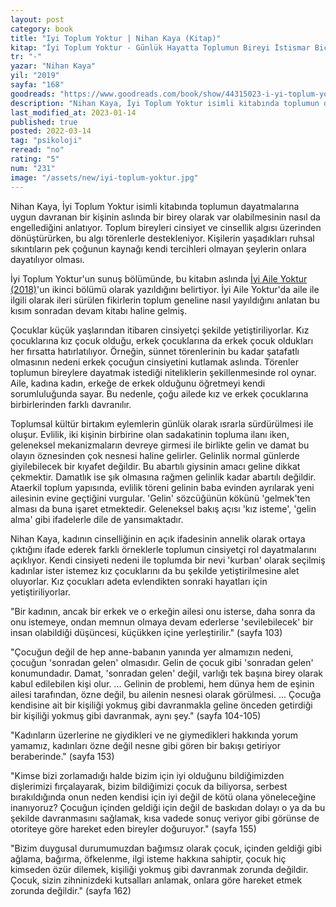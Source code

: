 ```yaml
---
layout: post
category: book
title: "Iyi Toplum Yoktur | Nihan Kaya (Kitap)"
kitap: "İyi Toplum Yoktur - Günlük Hayatta Toplumun Bireyi İstismar Biçimleri"
tr: "-"
yazar: "Nihan Kaya"
yil: "2019"
sayfa: "168"
goodreads: "https://www.goodreads.com/book/show/44315023-i-yi-toplum-yoktur"
description: "Nihan Kaya, İyi Toplum Yoktur isimli kitabında toplumun dayatmalarına uygun davranan bir kişinin aslında bir birey olarak var olabilmesinin nasıl da engellediğini anlatıyor."
last_modified_at: 2023-01-14
published: true
posted: 2022-03-14
tag: "psikoloji"
reread: "no"
rating: "5"
num: "231"
image: "/assets/new/iyi-toplum-yoktur.jpg"
---
```


Nihan Kaya, İyi Toplum Yoktur isimli kitabında toplumun dayatmalarına uygun davranan bir kişinin aslında bir birey olarak var olabilmesinin nasıl da engellediğini anlatıyor. Toplum bireyleri cinsiyet ve cinsellik algısı üzerinden dönüştürürken, bu algı törenlerle destekleniyor. Kişilerin yaşadıkları ruhsal sıkıntıların pek çoğunun kaynağı kendi tercihleri olmayan şeylerin onlara dayatılıyor olması.

İyi Toplum Yoktur'un sunuş bölümünde, bu kitabın aslında <span class="link1">[İyi Aile Yoktur (2018)](/iyi-aile-yoktur.html)</span>'un ikinci bölümü olarak yazıldığını belirtiyor. İyi Aile Yoktur'da aile ile ilgili olarak ileri sürülen fikirlerin toplum geneline nasıl yayıldığını anlatan bu kısım sonradan devam kitabı haline gelmiş.

Çocuklar küçük yaşlarından itibaren cinsiyetçi şekilde yetiştiriliyorlar. Kız çocuklarına kız çocuk olduğu, erkek çocuklarına da erkek çocuk oldukları her fırsatta hatırlatılıyor. Örneğin, sünnet törenlerinin bu kadar şatafatlı olmasının nedeni erkek çocuğun cinsiyetini kutlamak aslında. Törenler toplumun bireylere dayatmak istediği niteliklerin şekillenmesinde rol oynar. Aile, kadına kadın, erkeğe de erkek olduğunu öğretmeyi kendi sorumluluğunda sayar. Bu nedenle, çoğu ailede kız ve erkek çocuklarına birbirlerinden farklı davranılır.

Toplumsal kültür birtakım eylemlerin günlük olarak ısrarla sürdürülmesi ile oluşur. Evlilik, iki kişinin birbirine olan sadakatinin topluma ilanı iken, geleneksel mekanizmaların devreye girmesi ile birlikte gelin ve damat bu olayın öznesinden çok nesnesi haline gelirler. Gelinlik normal günlerde giyilebilecek bir kıyafet değildir. Bu abartılı giysinin amacı geline dikkat çekmektir. Damatlık ise şık olmasına rağmen gelinlik kadar abartılı değildir. Ataerkil toplum yapısında, evlilik töreni gelinin baba evinden ayrılarak yeni ailesinin evine geçtiğini vurgular. 'Gelin' sözcüğünün kökünü 'gelmek'ten alması da buna işaret etmektedir. Geleneksel bakış açısı 'kız isteme', 'gelin alma' gibi ifadelerle dile de yansımaktadır.

Nihan Kaya, kadının cinselliğinin en açık ifadesinin annelik olarak ortaya çıktığını ifade ederek farklı örneklerle toplumun cinsiyetçi rol dayatmalarını açıklıyor. Kendi cinsiyeti nedeni ile toplumda bir nevi 'kurban' olarak seçilmiş kadınlar ister istemez kız çocuklarını da bu şekilde yetiştirilmesine alet oluyorlar. Kız çocukları adeta evlendikten sonraki hayatları için yetiştiriliyorlar.

"Bir kadının, ancak bir erkek ve o erkeğin ailesi onu isterse, daha sonra da onu istemeye, ondan memnun olmaya devam ederlerse 'sevilebilecek' bir insan olabildiği düşüncesi, küçükken içine yerleştirilir." (sayfa 103)

"Çocuğun değil de hep anne-babanın yanında yer almamızın nedeni, çocuğun 'sonradan gelen' olmasıdır. Gelin de çocuk gibi 'sonradan gelen' konumundadır. Damat, 'sonradan gelen' değil, varlığı tek başına birey olarak kabul edilebilen kişi olur. ... Gelinin de problemi, hem dünya hem de eşinin ailesi tarafından, özne değil, bu ailenin nesnesi olarak görülmesi. ... Çocuğa kendisine ait bir kişiliği yokmuş gibi davranmakla geline önceden getirdiği bir kişiliği yokmuş gibi davranmak, aynı şey." (sayfa 104-105)

"Kadınların üzerlerine ne giydikleri ve ne giymedikleri hakkında yorum yamamız, kadınları özne değil nesne gibi gören bir bakışı getiriyor beraberinde." (sayfa 153)

"Kimse bizi zorlamadığı halde bizim için iyi olduğunu bildiğimizden dişlerimizi fırçalayarak, bizim bildiğimizi çocuk da biliyorsa, serbest bırakıldığında onun neden kendisi için iyi değil de kötü olana yöneleceğine inanıyoruz? Çocuğun içinden geldiği için değil de baskıdan dolayı o ya da bu şekilde davranmasını sağlamak, kısa vadede sonuç veriyor gibi görünse de otoriteye göre hareket eden bireyler doğuruyor." (sayfa 155)

"Bizim duygusal durumumuzdan bağımsız olarak çocuk, içinden geldiği gibi ağlama, bağırma, öfkelenme, ilgi isteme hakkına sahiptir, çocuk hiç kimseden özür dilemek, kişiliği yokmuş gibi davranmak zorunda değildir. Çocuk, sizin zihninizdeki kutsalları anlamak, onlara göre hareket etmek zorunda değildir." (sayfa 162)
